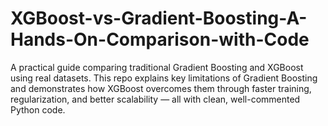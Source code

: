 # XGBoost-vs-Gradient-Boosting-A-Hands-On-Comparison-with-Code
A practical guide comparing traditional Gradient Boosting and XGBoost using real datasets. This repo explains key limitations of Gradient Boosting and demonstrates how XGBoost overcomes them through faster training, regularization, and better scalability — all with clean, well-commented Python code.
